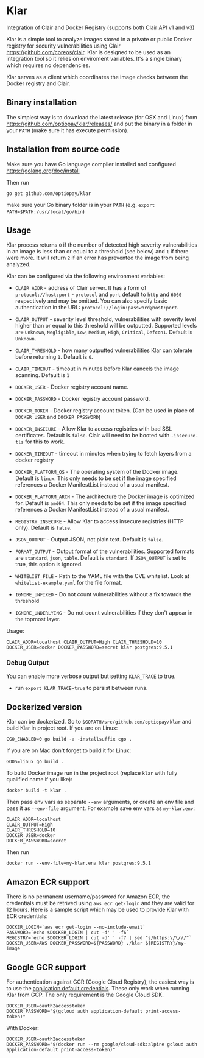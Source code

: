 # Klar
Integration of Clair and Docker Registry (supports both Clair API v1 and v3)

Klar is a simple tool to analyze images stored in a private or public  Docker registry for security vulnerabilities using Clair https://github.com/coreos/clair. Klar is designed to be used as an integration tool so it relies on enviroment variables. It's a single binary which requires no dependencies.

Klar serves as a client which coordinates the image checks between the Docker registry and Clair.

## Binary installation

The simplest way is to download the latest release (for OSX and Linux) from https://github.com/optiopay/klar/releases/ and put the binary in a folder in your `PATH` (make sure it has execute permission).

## Installation from source code

Make sure you have Go language compiler installed and configured https://golang.org/doc/install

Then run

    go get github.com/optiopay/klar

make sure your Go binary folder is in your `PATH` (e.g. `export PATH=$PATH:/usr/local/go/bin`)


## Usage

Klar process returns `0` if the number of detected high severity vulnerabilities in an image is less than or equal to a threshold (see below) and `1` if there were more. It will return `2` if an error has prevented the image from being analyzed.

Klar can be configured via the following environment variables:

* `CLAIR_ADDR` - address of Clair server. It has a form of `protocol://host:port` - `protocol` and `port` default to `http` and `6060` respectively and may be omitted. You can also specify basic authentication in the URL: `protocol://login:password@host:port`.

* `CLAIR_OUTPUT` - severity level threshold, vulnerabilities with severity level higher than or equal to this threshold
will be outputted. Supported levels are `Unknown`, `Negligible`, `Low`, `Medium`, `High`, `Critical`, `Defcon1`.
Default is `Unknown`.

* `CLAIR_THRESHOLD` - how many outputted vulnerabilities Klar can tolerate before returning `1`. Default is `0`.

* `CLAIR_TIMEOUT` - timeout in minutes before Klar cancels the image scanning. Default is `1`

* `DOCKER_USER` - Docker registry account name.

* `DOCKER_PASSWORD` - Docker registry account password.

* `DOCKER_TOKEN` - Docker registry account token. (Can be used in place of `DOCKER_USER` and `DOCKER_PASSWORD`)

* `DOCKER_INSECURE` - Allow Klar to access registries with bad SSL certificates. Default is `false`. Clair will
need to be booted with `-insecure-tls` for this to work.

* `DOCKER_TIMEOUT` - timeout in minutes when trying to fetch layers from a docker registry

* `DOCKER_PLATFORM_OS` - The operating system of the Docker image. Default is `linux`. This only needs to be set if the image specified references a Docker ManifestList instead of a usual manifest.

* `DOCKER_PLATFORM_ARCH` - The architecture the Docker image is optimized for. Default is `amd64`. This only needs to be set if the image specified references a Docker ManifestList instead of a usual manifest.

* `REGISTRY_INSECURE` - Allow Klar to access insecure registries (HTTP only). Default is `false`.

* `JSON_OUTPUT` - Output JSON, not plain text. Default is `false`.

* `FORMAT_OUTPUT` - Output format of the vulnerabilities. Supported formats are `standard`, `json`, `table`. Default is `standard`. If `JSON_OUTPUT` is set to true, this option is ignored.

* `WHITELIST_FILE` - Path to the YAML file with the CVE whitelist. Look at `whitelist-example.yaml` for the file format.

* `IGNORE_UNFIXED` - Do not count vulnerabilities without a fix towards the threshold

* `IGNORE_UNDERLYING` - Do not count vulnerabilities if they don't appear in the topmost layer.

Usage:

    CLAIR_ADDR=localhost CLAIR_OUTPUT=High CLAIR_THRESHOLD=10 DOCKER_USER=docker DOCKER_PASSWORD=secret klar postgres:9.5.1

### Debug Output
You can enable more verbose output but setting `KLAR_TRACE` to true.
* run `export KLAR_TRACE=true` to persist between runs.

## Dockerized version

Klar can be dockerized. Go to `$GOPATH/src/github.com/optiopay/klar` and build Klar in project root. If you are on Linux:

    CGO_ENABLED=0 go build -a -installsuffix cgo .

If you are on Mac don't forget to build it for Linux:

    GOOS=linux go build .

To build Docker image run in the project root (replace `klar` with fully qualified name if you like):

    docker build -t klar .

Then pass env vars as separate `--env` arguments, or create an env file and pass it as `--env-file` argument. For example save env vars as `my-klar.env`:

    CLAIR_ADDR=localhost
    CLAIR_OUTPUT=High
    CLAIR_THRESHOLD=10
    DOCKER_USER=docker
    DOCKER_PASSWORD=secret

Then run

    docker run --env-file=my-klar.env klar postgres:9.5.1

## Amazon ECR support
There is no permanent username/password for Amazon ECR, the credentials must be retrived using `aws ecr get-login` and they are valid for 12 hours. Here is a sample script which may be used to provide Klar with ECR credentials:

    DOCKER_LOGIN=`aws ecr get-login --no-include-email`
    PASSWORD=`echo $DOCKER_LOGIN | cut -d' ' -f6`
    REGISTRY=`echo $DOCKER_LOGIN | cut -d' ' -f7 | sed "s/https:\/\///"`
    DOCKER_USER=AWS DOCKER_PASSWORD=${PASSWORD} ./klar ${REGISTRY}/my-image

## Google GCR support
For authentication against GCR (Google Cloud Registry), the easiest way is to use the [application default credentials](https://developers.google.com/identity/protocols/application-default-credentials). These only work when running Klar from GCP. The only requirement is the Google Cloud SDK.

    DOCKER_USER=oauth2accesstoken
    DOCKER_PASSWORD="$(gcloud auth application-default print-access-token)"

With Docker:

    DOCKER_USER=oauth2accesstoken
    DOCKER_PASSWORD="$(docker run --rm google/cloud-sdk:alpine gcloud auth application-default print-access-token)"
